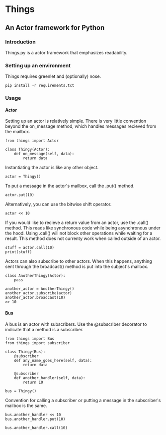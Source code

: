 # Things
## An Actor framework for Python

### Introduction

Things.py is a actor framework that emphasizes readability.

### Setting up an environment
Things requires greenlet and (optionally) nose.

    pip install -r requirements.txt

### Usage

#### Actor
Setting up an actor is relatively simple. There is very little convention
beyond the on_message method, which handles messages recieved from the mailbox.

    from things import Actor

    class Thingy(Actor):
        def on_message(self, data):
            return data

Instantiating the actor is like any other object.

    actor = Thingy()

To put a message in the actor's mailbox, call the .put() method.

    actor.put(10)

Alternatively, you can use the bitwise shift operator.

    actor << 10

If you would like to recieve a return value from an actor, use the .call()
method. This reads like synchronous code while being asynchronous under the
hood. Using .call() will not block other operations while waiting for a result.
This method does not currenty work when called outside of an actor.

    stuff = actor.call(10)
    print(stuff)

Actors can also subscribe to other actors. When this happens, anything sent
through the broadcast() method is put into the subject's mailbox.

    class AnotherThingy(Actor):
        pass

    another_actor = AnotherThingy()
    another_actor.subscribe(actor)
    another_actor.broadcast(10)
    >> 10

#### Bus
A bus is an actor with subscribers. Use the @subscriber decorator to indicate
that a method is a subscriber.

    from things import Bus
    from things import subscriber

    class Thingy(Bus):
        @subscriber
        def any_name_goes_here(self, data):
            return data

        @subscriber
        def another_handler(self, data):
            return 10

    bus = Thingy()

Convention for calling a subscriber or putting a message in the subscriber's
mailbox is the same.

    bus.another_handler << 10
    bus.another_handler.put(10)

    bus.another_handler.call(10)
